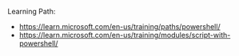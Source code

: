 Learning Path:
- https://learn.microsoft.com/en-us/training/paths/powershell/
- https://learn.microsoft.com/en-us/training/modules/script-with-powershell/
